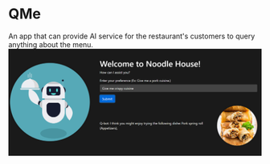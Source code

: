 # QMe
An app that can provide AI service for the restaurant's customers to query anything about the menu. </br>
<img src="Demo_QMe/static/Screenshot 2023-08-04 164518.png" alt="QMe App prototype" width="650">
